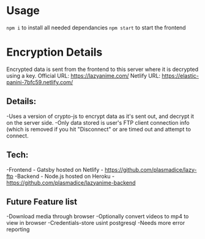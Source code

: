 # Usage

`npm i` to install all needed dependancies
`npm start` to start the frontend

# Encryption Details

Encrypted data is sent from the frontend to this server where it is decrypted using a key.
Official URL: https://lazyanime.com/
Netlify URL: https://elastic-panini-7bfc59.netlify.com/

## Details:

-Uses a version of crypto-js to encrypt data as it's sent out, and decrypt it on the server side.
-Only data stored is user's FTP client connection info (which is removed if you hit "Disconnect" or are timed out and attempt to connect.

## Tech:

-Frontend - Gatsby hosted on Netlify - https://github.com/plasmadice/lazy-ftp
-Backend - Node.js hosted on Heroku - https://github.com/plasmadice/lazyanime-backend

## Future Feature list

-Download media through browser
-Optionally convert videos to mp4 to view in browser
-Credentials-store usint postgresql
-Needs more error reporting
